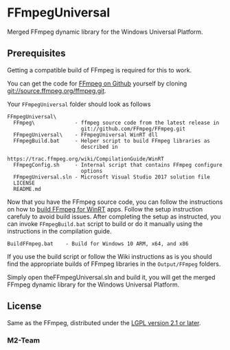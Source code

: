 # FFmpegUniversal

Merged FFmpeg dynamic library for the Windows Universal Platform.

## Prerequisites
Getting a compatible build of FFmpeg is required for this to work.

You can get the code for [FFmpeg on Github](http://github.com/FFmpeg) yourself
by cloning 
[git://source.ffmpeg.org/ffmpeg.git](git://source.ffmpeg.org/ffmpeg.git).

Your `FFmpegUniversal` folder should look as follows

	FFmpegUniversal\
	  FFmpeg\             - ffmpeg source code from the latest release in 
	                        git://github.com/FFmpeg/FFmpeg.git
	  FFmpegUniversal\    - FFmpegUniversal WinRT dll
	  FFmpegBuild.bat     - Helper script to build FFmpeg libraries as 
	                        described in 
	                        https://trac.ffmpeg.org/wiki/CompilationGuide/WinRT
	  FFmpegConfig.sh     - Internal script that contains FFmpeg configure 
	                        options
	  FFmpegUniversal.sln - Microsoft Visual Studio 2017 solution file
	  LICENSE
	  README.md

Now that you have the FFmpeg source code, you can follow the instructions on 
how to 
[build FFmpeg for WinRT](https://trac.ffmpeg.org/wiki/CompilationGuide/WinRT) 
apps. Follow the setup instruction carefuly to avoid build issues. After 
completing the setup as instructed, you can invoke `FFmpegBuild.bat` script to 
build or do it manually using the instructions in the compilation guide.

	BuildFFmpeg.bat    - Build for Windows 10 ARM, x64, and x86

If you use the build script or follow the Wiki instructions as is you should 
find the appropriate builds of FFmpeg libraries in the `Output/FFmpeg` folders.

Simply open theFFmpegUniversal.sln and build it, you will get the merged FFmpeg
dynamic library for the Windows Universal Platform.

## License
Same as the FFmpeg, distributed under the [LGPL version 2.1 or later](LICENSE).

### M2-Team